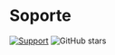 # Soporte
[![Support](https://discordapp.com/api/guilds/447797737216278528/widget.png?style=shield)](https://discord.gg/ComingSoonSupport)
![GitHub stars](https://img.shields.io/github/stars/JeffreyRandom/JeffreyBot.svg?style=social&label=Stars&style=flat)
